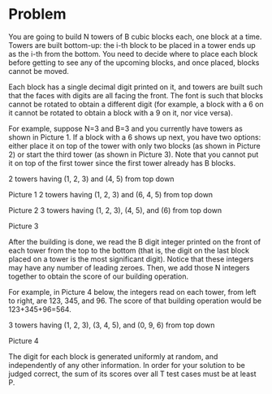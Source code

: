 # Problem

You are going to build N
towers of B cubic blocks each, one block at a time. Towers are built bottom-up: the i-th block to be placed in a tower ends up as the i-th from the bottom. You need to decide where to place each block before getting to see any of the upcoming blocks, and once placed, blocks cannot be moved.

Each block has a single decimal digit printed on it, and towers are built such that the faces with digits are all facing the front. The font is such that blocks cannot be rotated to obtain a different digit (for example, a block with a 6 on it cannot be rotated to obtain a block with a 9 on it, nor vice versa).

For example, suppose N=3 and B=3 and you currently have towers as shown in Picture 1. If a block with a 6 shows up next, you have two options: either place it on top of the tower with only two blocks (as shown in Picture 2) or start the third tower (as shown in Picture 3). Note that you cannot put it on top of the first tower since the first tower already has B blocks.

2 towers having (1, 2, 3) and (4, 5) from top down

Picture 1
2 towers having (1, 2, 3) and (6, 4, 5) from top down

Picture 2
3 towers having (1, 2, 3), (4, 5), and (6) from top down

Picture 3

After the building is done, we read the B digit integer printed on the front of each tower from the top to the bottom (that is, the digit on the last block placed on a tower is the most significant digit). Notice that these integers may have any number of leading zeroes. Then, we add those N integers together to obtain the score of our building operation.

For example, in Picture 4 below, the integers read on each tower, from left to right, are 123, 345, and 96. The score of that building operation would be 123+345+96=564.

3 towers having (1, 2, 3), (3, 4, 5), and (0, 9, 6) from top down

Picture 4

The digit for each block is generated uniformly at random, and independently of any other information. In order for your solution to be judged correct, the sum of its scores over all T
test cases must be at least P.
